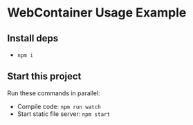 # WebContainer Usage Example

## Install deps

* `npm i`

## Start this project

Run these commands in parallel:

* Compile code: `npm run watch`
* Start static file server: `npm start`
